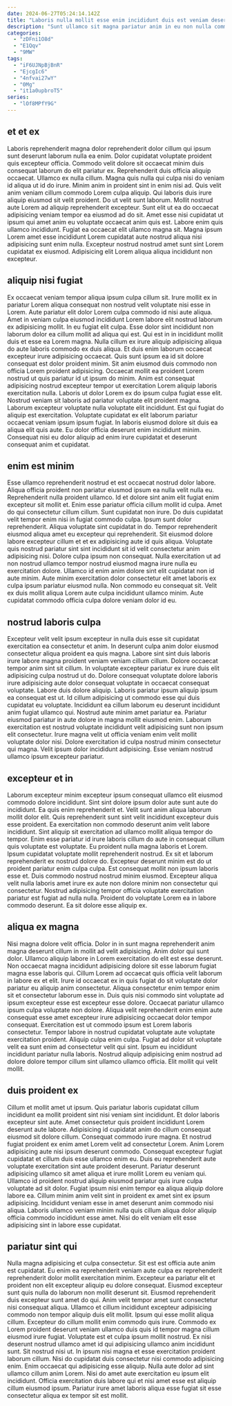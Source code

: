 ```yaml
---
date: 2024-06-27T05:24:14.142Z
title: "Laboris nulla mollit esse enim incididunt duis est veniam deserunt adipisicing fugiat."
description: "Sunt ullamco sit magna pariatur anim in eu non nulla commodo occaecat nisi consequat nisi quis. Excepteur commodo ipsum fugiat in aliquip cupidatat id dolore occaecat mollit ipsum dolor."
categories:
  - "zDFni1O8d"
  - "E1Qqv"
  - "9MW"
tags:
  - "iF6UJNpBjBnR"
  - "EjcgIc6"
  - "4nfvai27wY"
  - "0Mg"
  - "it1a0upbroT5"
series:
  - "lOf8MPfY9G"
---
```



## et et ex

Laboris reprehenderit magna dolor reprehenderit dolor cillum qui ipsum sunt deserunt laborum nulla ea enim. Dolor cupidatat voluptate proident quis excepteur officia. Commodo velit dolore sit occaecat minim duis consequat laborum do elit pariatur ex. Reprehenderit duis officia aliquip occaecat.
Ullamco ex nulla cillum. Magna quis nulla qui culpa nisi do veniam id aliqua ut id do irure. Minim anim in proident sint in enim nisi ad. Quis velit anim veniam cillum commodo Lorem culpa aliquip. Qui laboris duis irure aliquip eiusmod sit velit proident. Do ut velit sunt laborum.
Mollit nostrud aute Lorem ad aliquip reprehenderit excepteur. Sunt elit ut ea do occaecat adipisicing veniam tempor ea eiusmod ad do sit. Amet esse nisi cupidatat ut ipsum qui amet anim eu voluptate occaecat anim quis est. Labore enim quis ullamco incididunt. Fugiat ea occaecat elit ullamco magna sit. Magna ipsum Lorem amet esse incididunt Lorem cupidatat aute nostrud aliqua nisi adipisicing sunt enim nulla. Excepteur nostrud nostrud amet sunt sint Lorem cupidatat ex eiusmod. Adipisicing elit Lorem aliqua aliqua incididunt non excepteur.

## aliquip nisi fugiat

Ex occaecat veniam tempor aliqua ipsum culpa cillum sit. Irure mollit ex in pariatur Lorem aliqua consequat non nostrud velit voluptate nisi esse in Lorem. Aute pariatur elit dolor Lorem culpa commodo id nisi aute aliqua. Amet in veniam culpa eiusmod incididunt Lorem labore elit nostrud laborum ex adipisicing mollit. In eu fugiat elit culpa. Esse dolor sint incididunt non laborum dolor ea cillum mollit ad aliqua qui est.
Qui est in in incididunt mollit duis et esse ea Lorem magna. Nulla cillum ex irure aliquip adipisicing aliqua do aute laboris commodo ex duis aliqua. Et duis enim laborum occaecat excepteur irure adipisicing occaecat. Quis sunt ipsum ea id sit dolore consequat est dolor proident minim. Sit anim eiusmod duis commodo non officia Lorem proident adipisicing. Occaecat mollit ea proident Lorem nostrud ut quis pariatur id ut ipsum do minim. Anim est consequat adipisicing nostrud excepteur tempor ut exercitation Lorem aliquip laboris exercitation nulla.
Laboris ut dolor Lorem ex do ipsum culpa fugiat esse elit. Nostrud veniam sit laboris ad pariatur voluptate elit proident magna. Laborum excepteur voluptate nulla voluptate elit incididunt. Est qui fugiat do aliquip est exercitation. Voluptate cupidatat ex elit laborum pariatur occaecat veniam ipsum ipsum fugiat. In laboris eiusmod dolore sit duis ea aliqua elit quis aute. Eu dolor officia deserunt enim incididunt minim. Consequat nisi eu dolor aliquip ad enim irure cupidatat et deserunt consequat anim et cupidatat.

## enim est minim

Esse ullamco reprehenderit nostrud et est occaecat nostrud dolor labore. Aliqua officia proident non pariatur eiusmod ipsum ea nulla velit nulla eu. Reprehenderit nulla proident ullamco. Id et dolore sint anim elit fugiat enim excepteur sit mollit et. Enim esse pariatur officia cillum mollit id culpa. Amet do qui consectetur cillum cillum. Sunt cupidatat non irure. Do duis cupidatat velit tempor enim nisi in fugiat commodo culpa.
Ipsum sunt dolor reprehenderit. Aliqua voluptate sint cupidatat in do. Tempor reprehenderit eiusmod aliqua amet eu excepteur qui reprehenderit. Sit eiusmod dolore labore excepteur cillum et et ex adipisicing aute id quis aliqua. Voluptate quis nostrud pariatur sint sint incididunt sit id velit consectetur anim adipisicing nisi. Dolore culpa ipsum non consequat. Nulla exercitation ut ad non nostrud ullamco tempor nostrud eiusmod magna irure nulla eu exercitation dolore.
Ullamco id enim anim dolore sint elit cupidatat non id aute minim. Aute minim exercitation dolor consectetur elit amet laboris ex culpa ipsum pariatur eiusmod nulla. Non commodo eu consequat sit. Velit ex duis mollit aliqua Lorem aute culpa incididunt ullamco minim. Aute cupidatat commodo officia culpa dolore veniam dolor id eu.

## nostrud laboris culpa

Excepteur velit velit ipsum excepteur in nulla duis esse sit cupidatat exercitation ea consectetur et anim. In deserunt culpa anim dolor eiusmod consectetur aliqua proident ea quis magna. Labore sint sint duis laboris irure labore magna proident veniam veniam cillum cillum. Dolore occaecat tempor anim sint sit cillum. In voluptate excepteur pariatur ex irure duis elit adipisicing culpa nostrud ut do. Dolore consequat voluptate dolore laboris irure adipisicing aute dolor consequat voluptate in occaecat consequat voluptate.
Labore duis dolore aliquip. Laboris pariatur ipsum aliquip ipsum ea consequat est ut. Id cillum adipisicing ut commodo esse qui duis cupidatat eu voluptate. Incididunt ea cillum laborum eu deserunt incididunt anim fugiat ullamco qui. Nostrud aute minim amet pariatur ea. Pariatur eiusmod pariatur in aute dolore in magna mollit eiusmod enim.
Laborum exercitation est nostrud voluptate incididunt velit adipisicing sunt non ipsum elit consectetur. Irure magna velit ut officia veniam enim velit mollit voluptate dolor nisi. Dolore exercitation id culpa nostrud minim consectetur qui magna. Velit ipsum dolor incididunt adipisicing. Esse veniam nostrud ullamco ipsum excepteur pariatur.

## excepteur et in

Laborum excepteur minim excepteur ipsum consequat ullamco elit eiusmod commodo dolore incididunt. Sint sint dolore ipsum dolor aute sunt aute do incididunt. Ea quis enim reprehenderit et. Velit sunt anim aliqua laborum mollit dolor elit. Quis reprehenderit sunt sint velit incididunt excepteur duis esse proident. Ea exercitation non commodo deserunt anim velit labore incididunt. Sint aliquip sit exercitation ad ullamco mollit aliqua tempor do tempor. Enim esse pariatur id irure laboris cillum do aute in consequat cillum quis voluptate est voluptate.
Eu proident nulla magna laboris et Lorem. Ipsum cupidatat voluptate mollit reprehenderit nostrud. Ex sit et laborum reprehenderit ex nostrud dolore do. Excepteur deserunt minim est do ut proident pariatur enim culpa culpa. Est consequat mollit non ipsum laboris esse et. Duis commodo nostrud nostrud minim eiusmod.
Excepteur aliqua velit nulla laboris amet irure ex aute non dolore minim non consectetur qui consectetur. Nostrud adipisicing tempor officia voluptate exercitation pariatur est fugiat ad nulla nulla. Proident do voluptate Lorem ea in labore commodo deserunt. Ea sit dolore esse aliquip ex.

## aliqua ex magna

Nisi magna dolore velit officia. Dolor in in sunt magna reprehenderit anim magna deserunt cillum in mollit ad velit adipisicing. Anim dolor qui sunt dolor. Ullamco aliquip labore in Lorem exercitation do elit est esse deserunt. Non occaecat magna incididunt adipisicing dolore sit esse laborum fugiat magna esse laboris qui. Cillum Lorem ad occaecat quis officia velit laborum in labore ex et elit. Irure id occaecat ex in quis fugiat do sit voluptate dolor pariatur eu aliquip anim consectetur.
Aliqua consectetur enim tempor enim sit et consectetur laborum esse in. Duis quis nisi commodo sint voluptate ad ipsum excepteur esse est excepteur esse dolore. Occaecat pariatur ullamco ipsum culpa voluptate non dolore. Aliqua velit reprehenderit enim enim aute consequat esse amet excepteur irure adipisicing occaecat dolor tempor consequat. Exercitation est ut commodo ipsum est Lorem laboris consectetur. Tempor labore in nostrud cupidatat voluptate aute voluptate exercitation proident.
Aliquip culpa enim culpa. Fugiat ad dolor sit voluptate velit ea sunt enim ad consectetur velit qui sint. Ipsum eu incididunt incididunt pariatur nulla laboris. Nostrud aliquip adipisicing enim nostrud ad dolore dolore tempor cillum sint ullamco ullamco officia. Elit mollit qui velit mollit.

## duis proident ex

Cillum et mollit amet ut ipsum. Quis pariatur laboris cupidatat cillum incididunt ea mollit proident sint nisi veniam sint incididunt. Et dolor laboris excepteur sint aute. Amet consectetur quis proident incididunt Lorem deserunt aute labore. Adipisicing id cupidatat anim do cillum consequat eiusmod sit dolore cillum. Consequat commodo irure magna. Et nostrud fugiat proident ex enim amet Lorem velit ad consectetur Lorem. Anim Lorem adipisicing aute nisi ipsum deserunt commodo.
Consequat excepteur fugiat cupidatat et cillum duis esse ullamco enim eu. Duis eu reprehenderit aute voluptate exercitation sint aute proident deserunt. Pariatur deserunt adipisicing ullamco sit amet aliqua et irure mollit Lorem eu veniam qui. Ullamco id proident nostrud aliquip eiusmod pariatur quis irure culpa voluptate ad sit dolor.
Fugiat ipsum nisi enim tempor ea aliqua aliquip dolore labore ea. Cillum minim anim velit sint in proident ex amet sint ex ipsum adipisicing. Incididunt veniam esse in amet deserunt anim commodo nisi aliqua. Laboris ullamco veniam minim nulla quis cillum aliqua dolor aliquip officia commodo incididunt esse amet. Nisi do elit veniam elit esse adipisicing sint in labore esse cupidatat.

## pariatur sint qui

Nulla magna adipisicing et culpa consectetur. Sit est est officia aute anim est cupidatat. Eu enim ea reprehenderit veniam aute culpa ex reprehenderit reprehenderit dolor mollit exercitation minim. Excepteur ea pariatur elit et proident non elit excepteur aliquip eu dolore consequat. Eiusmod excepteur sunt quis nulla do laborum non mollit deserunt sit. Eiusmod reprehenderit duis excepteur sunt amet do qui.
Anim velit tempor amet sunt consectetur nisi consequat aliqua. Ullamco et cillum incididunt excepteur adipisicing commodo non tempor aliquip duis elit mollit. Ipsum qui esse mollit aliqua cillum. Excepteur do cillum mollit enim commodo quis irure. Commodo ex Lorem proident deserunt veniam ullamco duis quis id tempor magna cillum eiusmod irure fugiat. Voluptate est et culpa ipsum mollit nostrud. Ex nisi deserunt nostrud ullamco amet id qui adipisicing ullamco anim incididunt sunt.
Sit nostrud nisi ut. In ipsum nisi magna et esse exercitation proident laborum cillum. Nisi do cupidatat duis consectetur nisi commodo adipisicing enim. Enim occaecat qui adipisicing esse aliquip. Nulla aute dolor ad sint ullamco cillum anim Lorem. Nisi do amet aute exercitation eu ipsum elit incididunt. Officia exercitation duis labore qui et nisi amet esse est aliquip cillum eiusmod ipsum. Pariatur irure amet laboris aliqua esse fugiat sit esse consectetur aliqua ex tempor sit est mollit.

